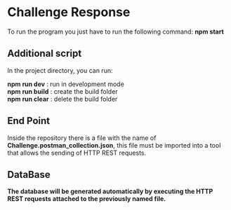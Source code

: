 # Challenge Response

To run the program you just have to run the following command: **npm start**

## Additional script

In the project directory, you can run:

**npm run dev** : run in development mode \
**npm run build** : create the build folder \
**npm run clear** : delete the build folder

## End Point

Inside the repository there is a file with the name of **Challenge.postman_collection.json**, this file must be imported into a tool that allows the sending of HTTP REST requests.

## DataBase

**The database will be generated automatically by executing the HTTP REST requests attached to the previously named file.**
